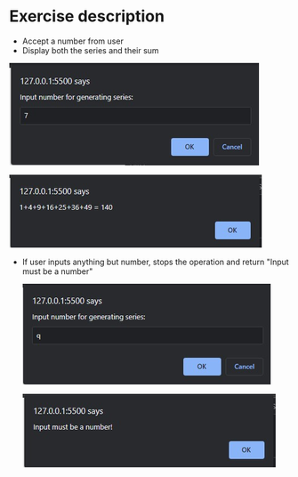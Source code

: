 # Exercise description
- Accept a number from user
- Display both the series and their sum

 ![alt text](images/input.jpg)

 ![alt text](images/output.jpg)

- If user inputs anything but number, stops the operation and return "Input must be a number"


  ![alt text](images/inputWrong.jpg)
  
  ![alt text](images/outputForWrong.jpg)
  